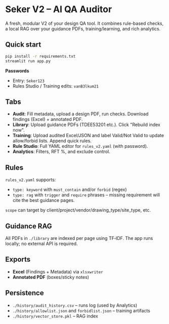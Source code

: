 # Seker V2 – AI QA Auditor

A fresh, modular V2 of your design QA tool. It combines rule-based checks, a local RAG over your guidance PDFs, training/learning, and rich analytics.

## Quick start

```bash
pip install -r requirements.txt
streamlit run app.py
```

**Passwords**
- Entry: `Seker123`
- Rules Studio / Training edits: `vanB3lkum21`

## Tabs

- **Audit**: Fill metadata, upload a design PDF, run checks. Download findings (Excel) + annotated PDF.
- **Library**: Upload guidance PDFs (TDEE53201 etc.). Click "Rebuild index now".
- **Training**: Upload audited Excel/JSON and label Valid/Not Valid to update allow/forbid lists. Append quick rules.
- **Rule Studio**: Full YAML editor for `rules_v2.yaml` (with password).
- **Analytics**: Filters, RFT %, and exclude control.

## Rules

`rules_v2.yaml` supports:
- `type: keyword` with `must_contain` and/or `forbid` (regex)
- `type: rag` with `trigger` and `require` phrases – missing requirement will cite the best guidance pages.

`scope` can target by client/project/vendor/drawing_type/site_type, etc.

## Guidance RAG

All PDFs in `./library` are indexed per page using TF‑IDF. The app runs locally; no external API is required.

## Exports

- **Excel** (Findings + Metadata) via `xlsxwriter`
- **Annotated PDF** (boxes/sticky notes)

## Persistence

- `./history/audit_history.csv` – runs log (used by Analytics)
- `./history/allowlist.json` and `forbidlist.json` – training artifacts
- `./history/vector_store.pkl` – RAG index